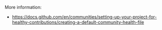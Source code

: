 More information:
- https://docs.github.com/en/communities/setting-up-your-project-for-healthy-contributions/creating-a-default-community-health-file
